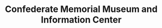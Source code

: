 ---
layout: repo
title: "Confederate Memorial Museum and Information Center"
id: 24186
permalink: repos/24186/
---